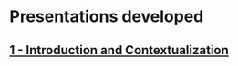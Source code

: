 # Presentations developed
## [1 - Introduction and Contextualization](https://docs.google.com/presentation/d/1BdkbZmocuWsmJJtXOv-Ahge0nRtgQ9dkq1sJf-c9I6U/edit?usp=sharing)